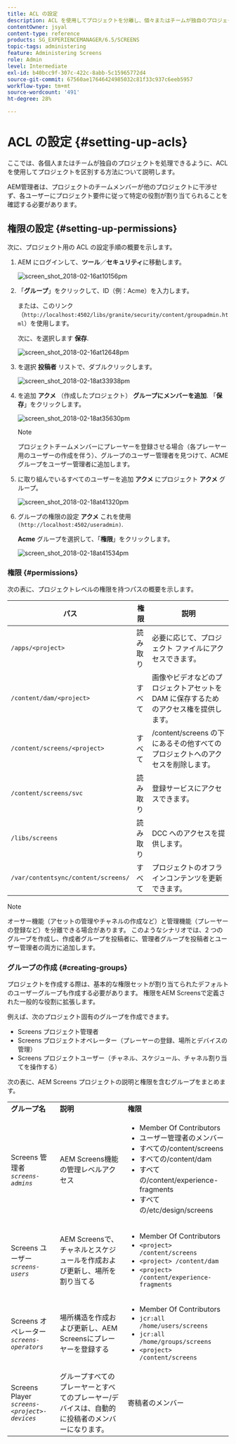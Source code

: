```yaml
---
title: ACL の設定
description: ACL を使用してプロジェクトを分離し、個々またはチームが独自のプロジェクトを処理できるようにする方法を説明します。
contentOwner: jsyal
content-type: reference
products: SG_EXPERIENCEMANAGER/6.5/SCREENS
topic-tags: administering
feature: Administering Screens
role: Admin
level: Intermediate
exl-id: b40bcc9f-307c-422c-8abb-5c15965772d4
source-git-commit: 67560ae17646424985032c81f33c937c6eeb5957
workflow-type: tm+mt
source-wordcount: '491'
ht-degree: 28%

---
```


# ACL の設定 {#setting-up-acls}

ここでは、各個人またはチームが独自のプロジェクトを処理できるように、ACL を使用してプロジェクトを区別する方法について説明します。

AEM管理者は、プロジェクトのチームメンバーが他のプロジェクトに干渉せず、各ユーザーにプロジェクト要件に従って特定の役割が割り当てられることを確認する必要があります。

## 権限の設定 {#setting-up-permissions}

次に、プロジェクト用の ACL の設定手順の概要を示します。

1. AEM にログインして、**ツール**／**セキュリティ**&#x200B;に移動します。

   ![screen_shot_2018-02-16at10156pm](assets/screen_shot_2018-02-16at10156pm.png)

1. 「**グループ**」をクリックして、ID（例：Acme）を入力します。

   または、このリンク（`http://localhost:4502/libs/granite/security/content/groupadmin.html`）を使用します。

   次に、を選択します **保存**.

   ![screen_shot_2018-02-16at12648pm](assets/screen_shot_2018-02-16at12648pm.png)

1. を選択 **投稿者** リストで、ダブルクリックします。

   ![screen_shot_2018-02-18at33938pm](assets/screen_shot_2018-02-18at33938pm.png)

1. を追加 **アクメ** （作成したプロジェクト） **グループにメンバーを追加**. 「**保存**」をクリックします。

   ![screen_shot_2018-02-18at35630pm](assets/screen_shot_2018-02-18at35630pm.png)

   >[!NOTE]
   >
   >プロジェクトチームメンバーにプレーヤーを登録させる場合（各プレーヤー用のユーザーの作成を伴う）、グループのユーザー管理者を見つけて、ACME グループをユーザー管理者に追加します。

1. に取り組んでいるすべてのユーザーを追加 **アクメ** にプロジェクト **アクメ** グループ。

   ![screen_shot_2018-02-18at41320pm](assets/screen_shot_2018-02-18at41320pm.png)

1. グループの権限の設定 **アクメ** これを使用 `(http://localhost:4502/useradmin)`.

   **Acme** グループを選択して、「**権限**」をクリックします。

   ![screen_shot_2018-02-18at41534pm](assets/screen_shot_2018-02-18at41534pm.png)

### 権限 {#permissions}

次の表に、プロジェクトレベルの権限を持つパスの概要を示します。

| **パス** | **権限** | **説明** |
|---|---|---|
| `/apps/<project>` | 読み取り | 必要に応じて、プロジェクト ファイルにアクセスできます。 |
| `/content/dam/<project>` | すべて | 画像やビデオなどのプロジェクトアセットを DAM に保存するためのアクセス権を提供します。 |
| `/content/screens/<project>` | すべて | /content/screens の下にあるその他すべてのプロジェクトへのアクセスを削除します。 |
| `/content/screens/svc` | 読み取り | 登録サービスにアクセスできます。 |
| `/libs/screens` | 読み取り | DCC へのアクセスを提供します。 |
| `/var/contentsync/content/screens/` | すべて | プロジェクトのオフラインコンテンツを更新できます。 |

>[!NOTE]
>
>オーサー機能（アセットの管理やチャネルの作成など）と管理機能（プレーヤーの登録など）を分離できる場合があります。 このようなシナリオでは、2 つのグループを作成し、作成者グループを投稿者に、管理者グループを投稿者とユーザー管理者の両方に追加します。

### グループの作成 {#creating-groups}

プロジェクトを作成する際は、基本的な権限セットが割り当てられたデフォルトのユーザーグループも作成する必要があります。 権限をAEM Screensで定義された一般的な役割に拡張します。

例えば、次のプロジェクト固有のグループを作成できます。

* Screens プロジェクト管理者
* Screens プロジェクトオペレーター（プレーヤーの登録、場所とデバイスの管理）
* Screens プロジェクトユーザー（チャネル、スケジュール、チャネル割り当てを操作する）

次の表に、AEM Screens プロジェクトの説明と権限を含むグループをまとめます。

<table>
 <tbody>
  <tr>
   <td><strong>グループ名</strong></td>
   <td><strong>説明</strong></td>
   <td><strong>権限</strong></td>
  </tr>
  <tr>
   <td>Screens 管理者<br /> <em><code>screens-admins</code></em></td>
   <td>AEM Screens機能の管理レベルアクセス</td>
   <td>
    <ul>
     <li>Member Of Contributors</li>
     <li>ユーザー管理者のメンバー</li>
     <li>すべての/content/screens</li>
     <li>すべての/content/dam</li>
     <li>すべての/content/experience-fragments</li>
     <li>すべての/etc/design/screens</li>
    </ul> </td>
  </tr>
  <tr>
   <td>Screens ユーザー<br /> <em><code>screens-users</code></em></td>
   <td>AEM Screensで、チャネルとスケジュールを作成および更新し、場所を割り当てる</td>
   <td>
    <ul>
     <li>Member Of Contributors</li>
     <li><code>&lt;project&gt; /content/screens</code></li>
     <li><code>&lt;project&gt; /content/dam</code></li>
     <li><code>&lt;project&gt; /content/experience-fragments</code></li>
    </ul> </td>
  </tr>
  <tr>
   <td>Screens オペレーター<br /> <em><code>screens-operators</code></em></td>
   <td>場所構造を作成および更新し、AEM Screensにプレーヤーを登録する</td>
   <td>
    <ul>
     <li>Member Of Contributors</li>
     <li><code>jcr:all /home/users/screens</code></li>
     <li><code>jcr:all /home/groups/screens</code></li>
     <li><code>&lt;project&gt; /content/screens</code></li>
    </ul> </td>
  </tr>
  <tr>
   <td>Screens Player<br /> <em><code>screens-&lt;project&gt;-devices</code></em></td>
   <td>グループすべてのプレーヤーとすべてのプレーヤー/デバイスは、自動的に投稿者のメンバーになります。</td>
   <td><p> 寄稿者のメンバー</p> </td>
  </tr>
 </tbody>
</table>
